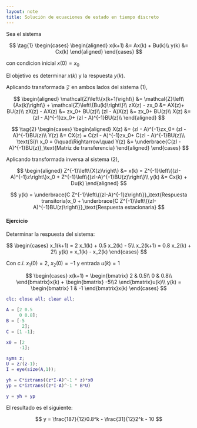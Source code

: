 ```yaml
---
layout: note
title: Solución de ecuaciones de estado en tiempo discreto
---
```


Sea el sistema

$$
\tag{1}
\begin{cases}
\begin{aligned}
    x(k+1) &= Ax(k) + Bu(k)\\
    y(k) &= Cx(k)
\end{aligned}
\end{cases}
$$

con condicion inicial $x(0)=x_0$

El objetivo es determinar $x(k)$ y la respuesta $y(k)$.

Aplicando transformada $\mathcal{Z}$ en ambos lados del sistema $(1)$,

$$
\begin{aligned}
    \mathcal{Z}\left\{x(k+1)\right\} &= \mathcal{Z}\left\{Ax(k)\right\} + \mathcal{Z}\left\{Bu(k)\right\}\\
    zX(z) - zx_0 &= AX(z)+ BU(z)\\
    zX(z) - AX(z) &= zx_0+ BU(z)\\
    (zI - A)X(z) &= zx_0+ BU(z)\\
    X(z) &= (zI - A)^{-1}zx_0+ (zI - A)^{-1}BU(z)\\
\end{aligned}
$$

$$
\tag{2}
\begin{cases}
\begin{aligned}
    X(z) &= (zI - A)^{-1}zx_0+ (zI - A)^{-1}BU(z)\\
    Y(z) &= CX(z) = C(zI - A)^{-1}zx_0+ C(zI - A)^{-1}BU(z)\\
\text{Si}\ x_0 = 0\quad\Rightarrow\quad Y(z) &= \underbrace{C(zI - A)^{-1}BU(z)}_\text{Matriz de transferencia}
\end{aligned}
\end{cases}
$$

Aplicando transformada inversa al sistema $(2)$,

$$
\begin{aligned}
    Z^{-1}\left\{X(z)\right\} &= x(k) = Z^{-1}\left\{(zI-A)^{-1}z\right\}x_0 + Z^{-1}\left\{(zI-A)^{-1}BU(z)\right\}\\
    y(k) &= Cx(k) + Du(k)
\end{aligned}
$$

$$
y(k) = \underbrace{C Z^{-1}\left\{(zI-A)^{-1}z\right\}}_\text{Respuesta transitoria}x_0 + \underbrace{C Z^{-1}\left\{(zI-A)^{-1}BU(z)\right\}}_\text{Respuesta estacionaria}
$$

#### Ejercicio
Determinar la respuesta del sistema:

$$
\begin{cases}
    x_1(k+1) = 2 x_1(k) + 0.5 x_2(k) - 5\\
    x_2(k+1) = 0.8 x_2(k) + 2\\
    y(k) = x_1(k) - x_2(k)
\end{cases}
$$

Con $c.i.$ $x_1(0) = 2$, $x_2(0) = -1$ y entrada $u(k) = 1$

$$
\begin{cases}
    x(k+1) = \begin{bmatrix}
        2 & 0.5\\
        0 & 0.8\\
    \end{bmatrix}x(k) + \begin{bmatrix}
        -5\\2
    \end{bmatrix}u(k)\\
    y(k) = \begin{bmatrix}
        1 & -1
    \end{bmatrix}x(k)
\end{cases}
$$

```matlab
clc; close all; clear all;

A = [2 0.5
     0 0.8];
B = [-5
      2];
C = [1 -1];

x0 = [2
     -1];

syms z;
U = z/(z-1);
I = eye(size(A,1));

yh = C*iztrans((z*I-A)^-1 * z)*x0
yp = C*iztrans((z*I-A)^-1 * B*U)

y = yh + yp
```

El resultado es el siguiente:

$$
y = \frac{187}{12}0.8^k - \frac{31}{12}2^k - 10
$$
